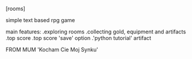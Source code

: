 [rooms]

simple text based rpg game

main features:
.exploring rooms
.collecting gold, equipment and artifacts
.top score
.top score 'save' option
.'python tutorial' artifact

FROM MUM
'Kocham Cie Moj Synku'
